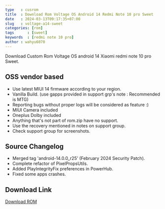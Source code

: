 ```yaml
---
type   : cusrom
title  : Download Rom Voltage OS Android 14 Redmi Note 10 pro Sweet
date   : 2024-03-13T09:17:35+07:00
slug   : voltage-a14-sweet
categories: [rom]
tags      : [sweet]
keywords  : [redmi note 10 pro]
author : wahyu6070
---
```


Download Custom Rom Voltage OS android 14 Xiaomi redmi note 10 pro Sweet.

## OSS vendor based
- Use latest MIUI 14 firmware according to your region. 
- Vanilla Build. (use gapps provided in support grp's note : Recommended is MTG)
- Reporting bugs without proper logs will be considered as feature :)
- MIUI Camera included 
- Oneplus Dolby included
- Anything that's not part of rom.zip have no support.
- Use the recovery mentioned in notes on support group.
- Check support group for screenshots.

## Source Changelog
- Merged tag 'android-14.0.0_r25' (February 2024 Security Patch). 
- Complete refactor of PixelPropsUtils. 
- Added PlayIntegrityFix preferences in PowerHub. 
- Fixed some apps crashes. 

## Download Link
[Download ROM](https://sourceforge.net/projects/voltage-os/files/sweet/)

